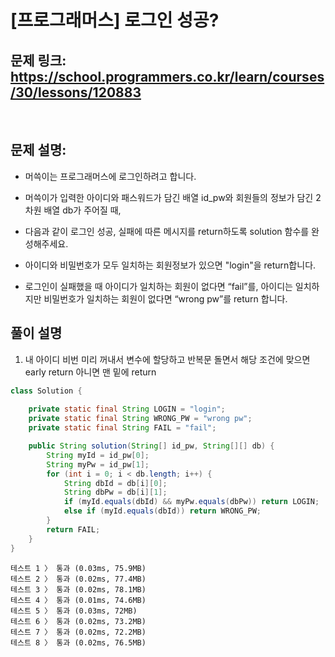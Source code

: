 # [프로그래머스] 로그인 성공?

## 문제 링크: https://school.programmers.co.kr/learn/courses/30/lessons/120883
<br/>

## 문제 설명:

- 머쓱이는 프로그래머스에 로그인하려고 합니다. 
- 머쓱이가 입력한 아이디와 패스워드가 담긴 배열 id_pw와 회원들의 정보가 담긴 2차원 배열 db가 주어질 때,
- 다음과 같이 로그인 성공, 실패에 따른 메시지를 return하도록 solution 함수를 완성해주세요.

- 아이디와 비밀번호가 모두 일치하는 회원정보가 있으면 "login"을 return합니다.
- 로그인이 실패했을 때 아이디가 일치하는 회원이 없다면 “fail”를, 아이디는 일치하지만 비밀번호가 일치하는 회원이 없다면 “wrong pw”를 return 합니다.

## 풀이 설명
1. 내 아이디 비번 미리 꺼내서 변수에 할당하고 반복문 돌면서 해당 조건에 맞으면 early return 아니면 맨 밑에 return

```java
class Solution {
    
    private static final String LOGIN = "login";
    private static final String WRONG_PW = "wrong pw";
    private static final String FAIL = "fail";

    public String solution(String[] id_pw, String[][] db) {
        String myId = id_pw[0];
        String myPw = id_pw[1];
        for (int i = 0; i < db.length; i++) {
            String dbId = db[i][0];
            String dbPw = db[i][1];
            if (myId.equals(dbId) && myPw.equals(dbPw)) return LOGIN;
            else if (myId.equals(dbId)) return WRONG_PW;
        }
        return FAIL;
    }
}
```
```text
테스트 1 〉	통과 (0.03ms, 75.9MB)
테스트 2 〉	통과 (0.02ms, 77.4MB)
테스트 3 〉	통과 (0.02ms, 78.1MB)
테스트 4 〉	통과 (0.01ms, 74.6MB)
테스트 5 〉	통과 (0.03ms, 72MB)
테스트 6 〉	통과 (0.02ms, 73.2MB)
테스트 7 〉	통과 (0.02ms, 72.2MB)
테스트 8 〉	통과 (0.02ms, 76.5MB)
```